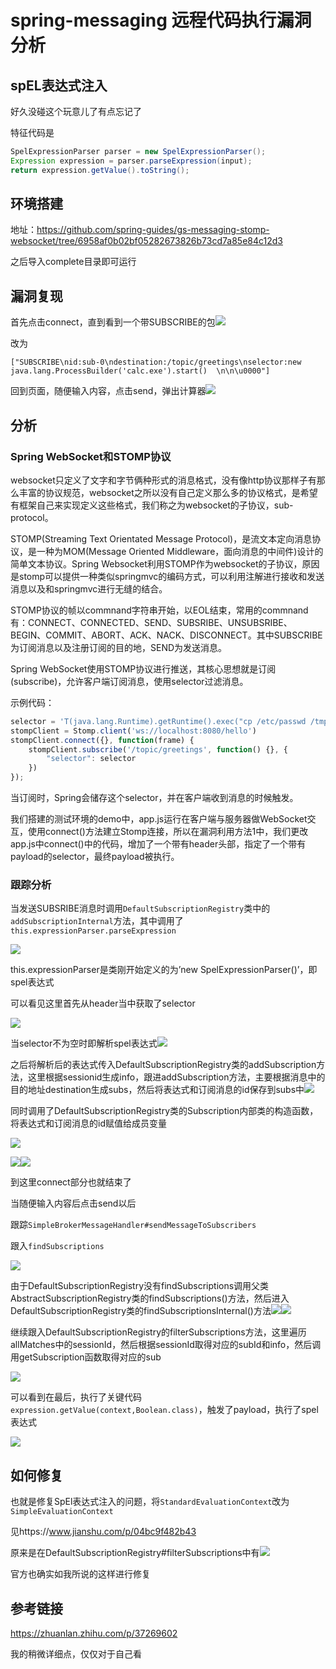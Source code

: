 # spring-messaging 远程代码执行漏洞分析

## spEL表达式注入

好久没碰这个玩意儿了有点忘记了

特征代码是

```java
SpelExpressionParser parser = new SpelExpressionParser();
Expression expression = parser.parseExpression(input);
return expression.getValue().toString();
```



## 环境搭建

地址：https://github.com/spring-guides/gs-messaging-stomp-websocket/tree/6958af0b02bf05282673826b73cd7a85e84c12d3

之后导入complete目录即可运行

## 漏洞复现

首先点击connect，直到看到一个带SUBSCRIBE的包![](img/2.png)

改为

```
["SUBSCRIBE\nid:sub-0\ndestination:/topic/greetings\nselector:new java.lang.ProcessBuilder('calc.exe').start()  \n\n\u0000"]
```

回到页面，随便输入内容，点击send，弹出计算器![](img/3.png)

## 分析

### Spring WebSocket和STOMP协议

websocket只定义了文字和字节俩种形式的消息格式，没有像http协议那样子有那么丰富的协议规范，websocket之所以没有自己定义那么多的协议格式，是希望有框架自己来实现定义这些格式，我们称之为websocket的子协议，sub-protocol。

STOMP(Streaming Text Orientated Message Protocol)，是流文本定向消息协议，是一种为MOM(Message Oriented Middleware，面向消息的中间件)设计的简单文本协议。Spring Websocket利用STOMP作为websocket的子协议，原因是stomp可以提供一种类似springmvc的编码方式，可以利用注解进行接收和发送消息以及和springmvc进行无缝的结合。

STOMP协议的帧以commnand字符串开始，以EOL结束，常用的commnand有：CONNECT、CONNECTED、SEND、SUBSRIBE、UNSUBSRIBE、BEGIN、COMMIT、ABORT、ACK、NACK、DISCONNECT。其中SUBSCRIBE为订阅消息以及注册订阅的目的地，SEND为发送消息。

Spring WebSocket使用STOMP协议进行推送，其核心思想就是订阅(subscribe)，允许客户端订阅消息，使用selector过滤消息。

示例代码：

```javascript
selector = 'T(java.lang.Runtime).getRuntime().exec("cp /etc/passwd /tmp")'  
stompClient = Stomp.client('ws://localhost:8080/hello')  
stompClient.connect({}, function(frame) {  
    stompClient.subscribe('/topic/greetings', function() {}, {  
        "selector": selector  
    })  
});  
```

当订阅时，Spring会储存这个selector，并在客户端收到消息的时候触发。

我们搭建的测试环境的demo中，app.js运行在客户端与服务器做WebSocket交互，使用connect()方法建立Stomp连接，所以在漏洞利用方法1中，我们更改app.js中connect()中的代码，增加了一个带有header头部，指定了一个带有payload的selector，最终payload被执行。

### 跟踪分析

当发送SUBSRIBE消息时调用`DefaultSubscriptionRegistry`类中的`addSubscriptionInternal`方法，其中调用了`this.expressionParser.parseExpression`

![](img/4.png)

this.expressionParser是类刚开始定义的为’new SpelExpressionParser()’，即spel表达式

可以看见这里首先从header当中获取了selector

![](img/5.png)

当selector不为空时即解析spel表达式![](img/6.png)

之后将解析后的表达式传入DefaultSubscriptionRegistry类的addSubscription方法，这里根据sessionid生成info，跟进addSubscription方法，主要根据消息中的目的地址destination生成subs，然后将表达式和订阅消息的id保存到subs中![](img/7.png)



同时调用了DefaultSubscriptionRegistry类的Subscription内部类的构造函数，将表达式和订阅消息的id赋值给成员变量

![](img/9.png)

![](img/10.png)![](img/8.png)

到这里connect部分也就结束了

当随便输入内容后点击send以后

跟踪`SimpleBrokerMessageHandler#sendMessageToSubscribers`

跟入`findSubscriptions`

![](img/11.png)

由于DefaultSubscriptionRegistry没有findSubscriptions调用父类AbstractSubscriptionRegistry类的findSubscriptions()方法，然后进入DefaultSubscriptionRegistry类的findSubscriptionsInternal()方法![](img/12.png)![](img/13.png)

继续跟入DefaultSubscriptionRegistry的filterSubscriptions方法，这里遍历allMatches中的sessionId，然后根据sessionId取得对应的subId和info，然后调用getSubscription函数取得对应的sub

![](img/14.png)

可以看到在最后，执行了关键代码`expression.getValue(context,Boolean.class)`，触发了payload，执行了spel表达式

![](img/15.png)

## 如何修复

也就是修复SpEl表达式注入的问题，将`StandardEvaluationContext`改为`SimpleEvaluationContext`

见https://www.jianshu.com/p/04bc9f482b43

原来是在DefaultSubscriptionRegistry#filterSubscriptions中有![](img/xf.png)

官方也确实如我所说的这样进行修复

## 参考链接

https://zhuanlan.zhihu.com/p/37269602

我的稍微详细点，仅仅对于自己看